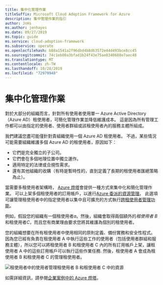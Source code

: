 ```yaml
---
title: 集中化管理作業
titleSuffix: Microsoft Cloud Adoption Framework for Azure
description: 集中管理作業的指引
author: JnHs
ms.author: jenhayes
ms.date: 09/27/2019
ms.topic: guide
ms.service: cloud-adoption-framework
ms.subservice: operate
ms.openlocfilehash: b88a1541a2f96dbd4b8d63572e44d493bce8cc45
ms.sourcegitcommit: 74c1eb00a3bfad1b24f43e75ae0340688e7aec48
ms.translationtype: MT
ms.contentlocale: zh-TW
ms.lasthandoff: 10/28/2019
ms.locfileid: "72979948"
---
```

# <a name="centralize-management-operations"></a>集中化管理作業

對於大部分的組織而言，針對所有使用者使用單一 Azure Active Directory （Azure AD）租使用者，可簡化管理作業並降低維護成本。 這是因為所有管理工作都可以由指定的使用者、使用者群組或該租使用者內的服務主體所組成。 

我們建議您盡可能僅針對貴組織使用一個 Azure AD 租使用者。 不過，某些情況可能需要組織維護多個 Azure AD 的租使用者，原因如下：

- 它們是完全獨立的子公司。
- 它們會在多個地理位置中獨立運作。
- 適用特定的法律或合規性需求。
- 還有其他組織的收購（有時是暫時性的，直到定義了長期的租使用者匯總策略為止）。

當需要多租使用者架構時， [Azure 燈塔](https://docs.microsoft.com/azure/lighthouse/overview)會提供一種方式來集中化和簡化管理作業。 可以上架多個租使用者的訂用帳戶，以進行[Azure 委派的資源管理](https://docs.microsoft.com/azure/lighthouse/concepts/azure-delegated-resource-management)。 此選項可讓管理租使用者中的指定使用者以集中且可擴充的方式執行[跨租使用者管理功能](https://docs.microsoft.com/azure/lighthouse/concepts/cross-tenant-management-experience)。

例如，假設您的組織有一個租使用者*a*。然後，組織會取得兩個額外的*租使用者 B*和租使用者*C*，而且您有商業理由要求您將其維護為個別的租使用者。

您的組織想要在所有租使用者中使用相同的原則定義、備份實務和安全性程式。 因為您已經有負責在租使用者 A 中執行這些工作的使用者（包括使用者群組和服務主體），所以您可以將租使用者 B 和租使用者 C 內的所有訂用帳戶上架，讓租使用者 A 中的這些訂用帳戶可以執行這些作業任務. 然後，租使用者 A 會成為租使用者 B 和租使用者 C 的管理租使用者。

![租使用者中的使用者管理租使用者 B 和租使用者 C 中的資源](../_images/manage/enterprise-azure-lighthouse.jpg)

如需詳細資訊，請參閱[企業案例中的 Azure 燈塔](https://docs.microsoft.com/azure/lighthouse/concepts/enterprise)。
